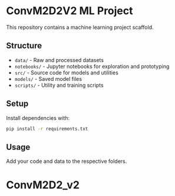 # ConvM2D2V2 ML Project

This repository contains a machine learning project scaffold.

## Structure
- `data/` - Raw and processed datasets
- `notebooks/` - Jupyter notebooks for exploration and prototyping
- `src/` - Source code for models and utilities
- `models/` - Saved model files
- `scripts/` - Utility and training scripts

## Setup
Install dependencies with:
```bash
pip install -r requirements.txt
```

## Usage
Add your code and data to the respective folders.
# ConvM2D2_v2
